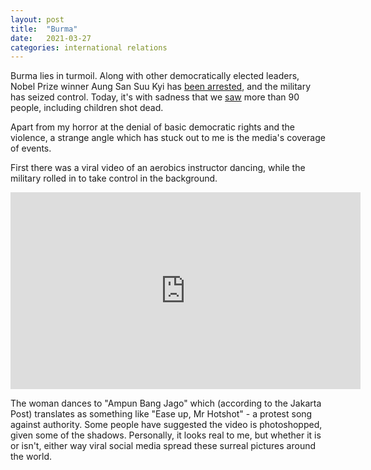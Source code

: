```yaml
---
layout: post
title:  "Burma"
date:   2021-03-27 
categories: international relations
---
```


Burma lies in turmoil. Along with other democratically elected leaders, Nobel Prize winner Aung San Suu Kyi has [been arrested](https://www.bbc.com/news/world-asia-55882489), and the military has seized control. Today, it's with sadness that we [saw](https://www.abc.net.au/news/2021-03-28/myanmar-five-year-old-among-almost-100-killed-security-forces/100033752) more than 90 people, including children shot dead. 

Apart from my horror at the denial of basic democratic rights and the violence, a strange angle which has stuck out to me is the media's coverage of events.

First there was a viral video of an aerobics instructor dancing, while the military rolled in to take control in the background.

<p align="center"><iframe width="560" height="315" src="https://www.youtube.com/embed/LM6EVAUEU3E" title="YouTube video player" frameborder="0" allow="accelerometer; autoplay; clipboard-write; encrypted-media; gyroscope; picture-in-picture" allowfullscreen></iframe></p>

The woman dances to "Ampun Bang Jago" which (according to the Jakarta Post) translates as something like "Ease up, Mr Hotshot" - a protest song against authority. Some people have suggested the video is photoshopped, given some of the shadows. Personally, it looks real to me, but whether it is or isn't, either way viral social media spread these surreal pictures around the world.

